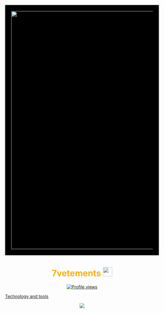 <div style="background-color: black; color: white; padding: 20px; font-family: Arial, sans-serif; text-align: center;">
  <img src="https://99px.ru/sstorage/86/2017/03/image_860703170920183441187.gif" width="780"/>
</div>

<h1 align="center">
  <span style="color: #FFAE00;">7vetements</span> 
  <img src="https://media.giphy.com/media/hvRJCLFzcasrR4ia7z/giphy.gif" width="30px"/>
</h1>

<p align="center">
  <a href="https://github.com/disorderal" target="_blank">
  <img src="https://komarev.com/ghpvc/?username=disordeal&color=1a1a1a&style=for-the-badge&labelColor=FFAE00" alt="Profile views"/>
</p>

Technology and tools
<p align="center">
  <a href="https://skillicons.dev">
    <img src="https://skillicons.dev/icons?i=git,blender,ae,ai,ps,figma,unity,unreal,cs" />
  </a>
</p>
